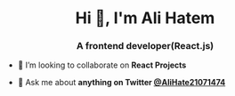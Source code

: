 <h1 align="center">Hi 👋, I'm Ali Hatem</h1>
<h3 align="center">A frontend developer(React.js)</h3>

- 👯 I’m looking to collaborate on **React Projects**

- 💬 Ask me about **anything on Twitter [@AliHate21071474](https://twitter.com/AliHate21071474)**
